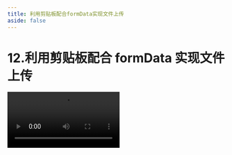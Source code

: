 ```yaml
---
title: 利用剪贴板配合formData实现文件上传
aside: false
---
```


# 12.利用剪贴板配合 formData 实现文件上传

<video autoplay src="http://qn.chinavanes.com/upload/12.利用剪贴板配合formData实现文件上传.mp4" controls controlsList="nodownload" width="50%"/>

